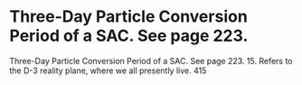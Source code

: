 # Three-Day Particle Conversion Period of a SAC. See page 223.

Three-Day Particle Conversion Period of a SAC. See page 223.
15.  Refers to the D-3 reality plane, where we all presently live.
415